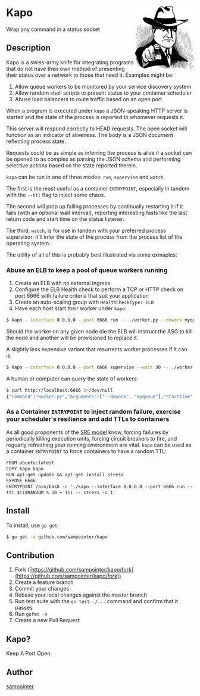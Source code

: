 # Kapo <img align="right" src="/assets/ganster-small.png" alt="ganster-small" />
Wrap any command in a status socket


## Description
Kapo is a swiss-army knife for integrating programs that do not have their own method of presenting their status over a network to those that need it.
Examples might be:

1. Allow queue workers to be monitored by your service discovery system
1. Allow random shell scripts to present status to your container scheduler
1. Abuse load balancers to route traffic based on an open port

When a program is executed under `kapo` a JSON-speaking HTTP server is started and the state of the process is reported to whomever requests it.

This server will respond correctly to HEAD requests. The open socket will function as an indicator of aliveness. The body is a JSON document reflecting
process state.

Requests could be as simple as inferring the process is alive if a socket can be opened to as complex as parsing the JSON schema and performing
selective actions based on the state reported therein.

`kapo` can be run in one of three modes: `run`, `supervise` and `watch`.

The first is the most useful as a container `ENTRYPOINT`, especially in tandem with the `--ttl` flag to inject some chaos.

The second will prop up
failing processes by continually restarting it if it fails (with an optional wait interval), reporting interesting fasts like the last return code
and start time on the status listener.

The third, `watch`, is for use in tandem with your preferred process supervisor: it'll infer the state of the
process from the process list of the operating system.

The utility of all of this is probably best illustrated via some exmaples:

### Abuse an ELB to keep a pool of queue workers running
1. Create an ELB with no external ingress
1. Configure the ELB Health check to perform a TCP or HTTP check on port 6666 with failure criteria that suit your application
1. Create an auto-scaling group with `HealthCheckType: ELB`
1. Have each host start their worker under `kapo`:

```bash
$ kapo --interface 0.0.0.0 --port 6666 run -- ./worker.py --dowork myqueue
```

Should the worker on any given node die the ELB will instruct the ASG to kill the node and another will be provisioned to replace it.

A slightly less expensive variant that resurrects worker processes if it can is:

```bash
$ kapo --interface 0.0.0.0 --port 6666 supervise --wait 30 -- ./worker.py --dowork myqueue
```

A human or computer can query the state of workers:

```bash
$ curl http://localhost:6666 2>/dev/null
{"Command":"worker.py","Arguments":["--dowork", "myqueue"],"StartTime":"2017-03-02T18:20:28.762060588Z","TTL":0,"Status":"running","ExitCode":0}
```

### As a Container `ENTRYPOINT` to inject random failure, exercise your scheduler's resilience and add TTLs to containers
As all good proponents of the [SRE model](https://landing.google.com/sre/book.html) know, forcing failures by periodically killing execution units,
forcing circuit breakers to fire, and reguarly refreshing your running environment are vital. `kapo` can be used as a container `ENTRYPOINT` to
force containers to have a random TTL:

```
FROM ubuntu:latest
COPY kapo kapo
RUN apt-get update && apt-get install stress
EXPOSE 6666
ENTRYPOINT /bin/bash -c './kapo --interface 0.0.0.0 --port 6666 run --ttl $(($RANDOM % 30 + 1)) -- stress -c 1'
```

## Install

To install, use `go get`:

```bash
$ go get -d github.com/sampointer/kapo
```

## Contribution

1. Fork ([https://github.com/sampointer/kapo/fork](https://github.com/sampointer/kapo/fork))
1. Create a feature branch
1. Commit your changes
1. Rebase your local changes against the master branch
1. Run test suite with the `go test ./...` command and confirm that it passes
1. Run `gofmt -s`
1. Create a new Pull Request

## Kapo?
Keep A Port Open.

## Author

[sampointer](https://github.com/sampointer)
